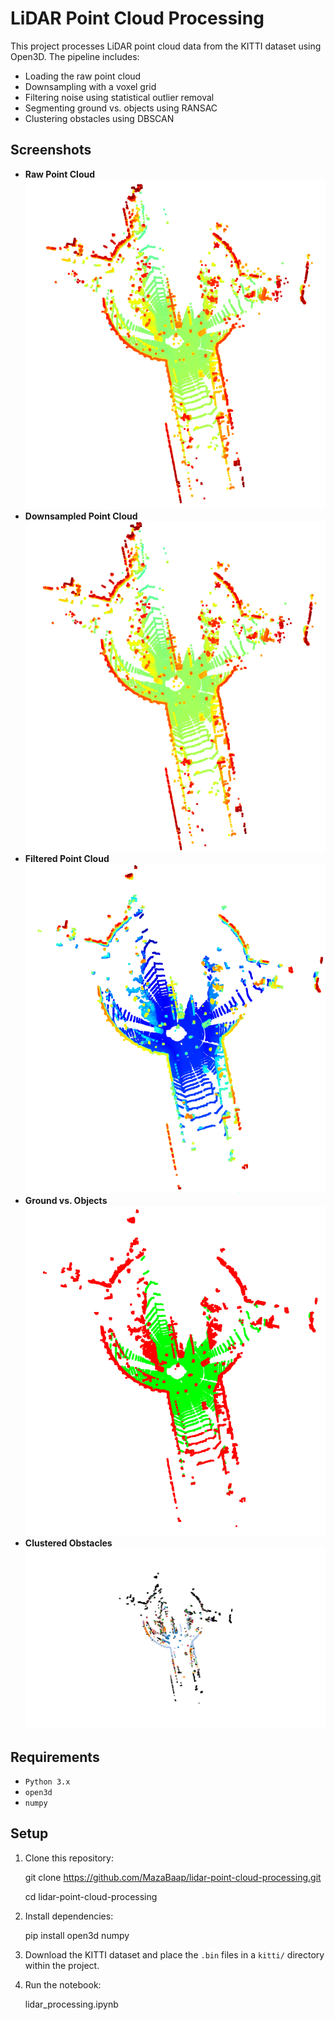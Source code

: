 # LiDAR Point Cloud Processing

This project processes LiDAR point cloud data from the KITTI dataset using Open3D. The pipeline includes:
- Loading the raw point cloud
- Downsampling with a voxel grid
- Filtering noise using statistical outlier removal
- Segmenting ground vs. objects using RANSAC
- Clustering obstacles using DBSCAN

## Screenshots
- **Raw Point Cloud**  
  ![Raw Point Cloud](raw.png)
- **Downsampled Point Cloud**  
  ![Downsampled Point Cloud](downsampled.png)
- **Filtered Point Cloud**  
  ![Filtered Point Cloud](filtered.png)
- **Ground vs. Objects**  
  ![Segmented Point Cloud](segmented.png)
- **Clustered Obstacles**  
  ![Clustered Obstacles](clustered.png)

## Requirements
- `Python 3.x`
- `open3d`
- `numpy`

## Setup
1. Clone this repository:

      git clone https://github.com/MazaBaap/lidar-point-cloud-processing.git

      cd lidar-point-cloud-processing

3. Install dependencies:

      pip install open3d numpy

4. Download the KITTI dataset and place the `.bin` files in a `kitti/` directory within the project.
5. Run the notebook:

      lidar_processing.ipynb

